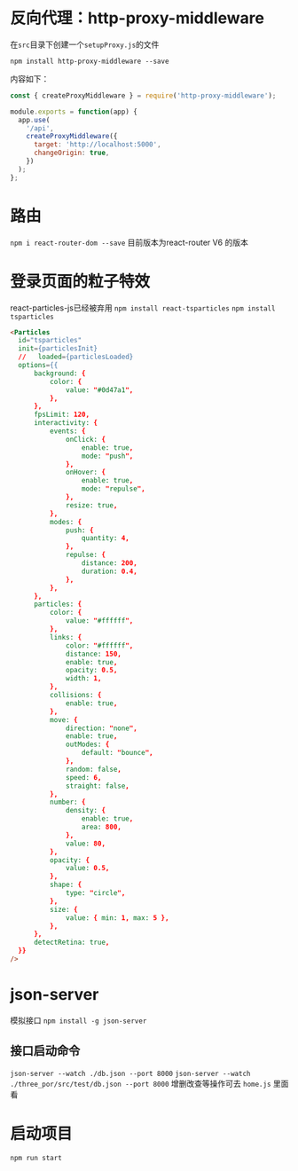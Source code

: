 # 反向代理：http-proxy-middleware
在`src`目录下创建一个`setupProxy.js`的文件

`npm install http-proxy-middleware --save`

内容如下：

```javascript
const { createProxyMiddleware } = require('http-proxy-middleware');

module.exports = function(app) {
  app.use(
    '/api',
    createProxyMiddleware({
      target: 'http://localhost:5000',
      changeOrigin: true,
    })
  );
};
```
# 路由 
`npm i react-router-dom --save`
目前版本为react-router V6 的版本

# 登录页面的粒子特效
react-particles-js已经被弃用
`npm install react-tsparticles`
`npm install tsparticles`
```html
<Particles
  id="tsparticles"
  init={particlesInit}
  //   loaded={particlesLoaded}
  options={{
      background: {
          color: {
              value: "#0d47a1",
          },
      },
      fpsLimit: 120,
      interactivity: {
          events: {
              onClick: {
                  enable: true,
                  mode: "push",
              },
              onHover: {
                  enable: true,
                  mode: "repulse",
              },
              resize: true,
          },
          modes: {
              push: {
                  quantity: 4,
              },
              repulse: {
                  distance: 200,
                  duration: 0.4,
              },
          },
      },
      particles: {
          color: {
              value: "#ffffff",
          },
          links: {
              color: "#ffffff",
              distance: 150,
              enable: true,
              opacity: 0.5,
              width: 1,
          },
          collisions: {
              enable: true,
          },
          move: {
              direction: "none",
              enable: true,
              outModes: {
                  default: "bounce",
              },
              random: false,
              speed: 6,
              straight: false,
          },
          number: {
              density: {
                  enable: true,
                  area: 800,
              },
              value: 80,
          },
          opacity: {
              value: 0.5,
          },
          shape: {
              type: "circle",
          },
          size: {
              value: { min: 1, max: 5 },
          },
      },
      detectRetina: true,
  }}
/>
```

# json-server
模拟接口
`npm install -g json-server`
## 接口启动命令
`json-server --watch ./db.json --port 8000`
`json-server --watch ./three_por/src/test/db.json --port 8000`
增删改查等操作可去 `home.js` 里面看

# 启动项目
`npm run start`
